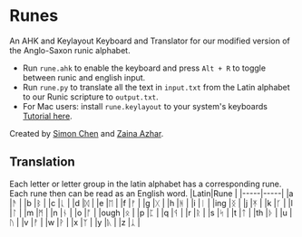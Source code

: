 # Runes
An AHK and Keylayout Keyboard and Translator for our modified version of the Anglo-Saxon runic alphabet.

- Run `rune.ahk` to enable the keyboard and press `Alt + R` to toggle between runic and english input. 
- Run `rune.py` to translate all the text in `input.txt` from the Latin alphabet to our Runic scripture to `output.txt`. 
- For Mac users: install `rune.keylayout` to your system's keyboards [Tutorial here](https://weibeld.net/mac/custom-keyboard-layout.html).

Created by [Simon Chen](https://github.com/simonchenwastaken/) and [Zaina Azhar](https://github.com/zaina-azhar/).

## Translation
Each letter or letter group in the latin alphabet has a corresponding rune. Each rune then can be read as an English word.
|Latin|Rune |
|-----|-----|
|a    |ᚫ    |
|b    |ᛒ    |
|c    |ᚳ    |
|d    |ᛞ    |
|e    |ᛖ    |
|f    |ᚠ    |
|g    |ᚷ    |
|h    |ᚻ    |
|i    |ᛁ    |
|ing  |ᛝ    |
|j    |ᛡ    |
|k    |ᚴ    |
|l    |ᛚ    |
|m    |ᛗ    |
|n    |ᚾ    |
|o    |ᚩ    |
|ough |ᛟ    |
|p    |ᛈ    |
|q    |ᛩ    |
|r    |ᚱ    |
|s    |ᛋ    |
|t    |ᛏ    |
|th   |ᚦ    |
|u    |ᚢ    |
|v    |ᚡ    |
|w    |ᚹ    |
|x    |ᛉ    |
|y    |ᚣ    |
|z    |ᛣ    |
